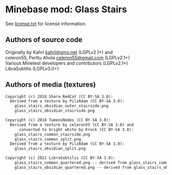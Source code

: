 Minebase mod: Glass Stairs
==========================
See [license.txt](./license.txt) for license information.

Authors of source code
----------------------
Originally by Kahrl <kahrl@gmx.net> (LGPLv2.1+) and  
celeron55, Perttu Ahola <celeron55@gmail.com> (LGPLv2.1+)  
Various Minetest developers and contributors (LGPLv2.1+)  
LibraSubtilis (LGPLv3.0+)

Authors of media (textures)
---------------------------
```txt
Copyright (c) 2018 Shara RedCat (CC BY-SA 3.0):
  Derived from a texture by PilzAdam (CC BY-SA 3.0):
    glass_stairs_obsidian_outer_stairside.png
    glass_stairs_obsidian_stairside.png

Copyright (c) 2018 TumeniNodes (CC BY-SA 3.0):
  Derived from a texture by celeron55 (CC BY-SA 3.0) and
      converted to bright white by Krock (CC BY-SA 3.0):
    glass_stairs_common_stairside.png
    glass_stairs_common_split.png
  Derived from a texture by PilzAdam (CC BY-SA 3.0):
    glass_stairs_obsidian_split.png

Copyright (c) 2021 LibraSubtilis (CC BY-SA 3.0):
    glass_stairs_common_quartered.png -- derived from glass_stairs_common_split.png
    glass_stairs_obsidian_quartered.png	-- derived from glass_stairs_obsidian_stairside.png
```
